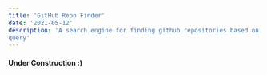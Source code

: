 ```yaml
---
title: 'GitHub Repo Finder'
date: '2021-05-12'
description: 'A search engine for finding github repositories based on user submitted
query'
---
```


#### Under Construction :) 